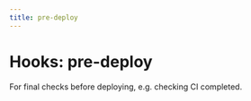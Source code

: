 ```yaml
---
title: pre-deploy
---
```


# Hooks: pre-deploy

For final checks before deploying, e.g. checking CI completed.
